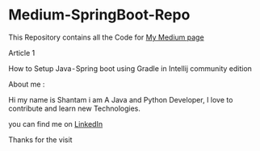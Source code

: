# Medium-SpringBoot-Repo

This Repository contains all the Code for [My Medium page](https://medium.com/@unknown.underme) 


Article 1 

How to Setup Java - Spring boot using Gradle in Intellij community edition

About me :


Hi my name is Shantam i am A Java and Python Developer, I love to contribute and learn new Technologies. 

you can find me on [LinkedIn](https://www.linkedin.com/in/shantam-sultania-737084175/)

Thanks for the visit 
